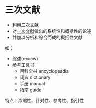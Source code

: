 # 三次文献

- 利用[二次文献](二次文献.md)
- 对[一次文献](一次文献.md)做出的系统性和概括性的论述
- 并加以分析和综合而成的概括性文献

如：
- 综述(review)
- 参考工具书
    - 百科全书  encyclopeadia
    - 词典      dictionary
    - 手册      manual
    - 指南      guide

特点：浓缩性、针对性、参考性、指引性
